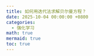 ```yaml
---
title: 如何用迭代法求解贝尔曼方程？
date: 2025-10-04 00:00:00 +0800
categories:
  - 强化学习
math: true
mermaid: true
toc: true
---
```



